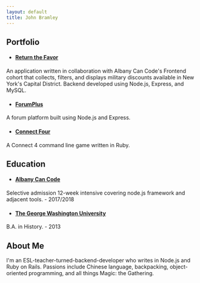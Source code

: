 ```yaml
---
layout: default
title: John Bramley
---
```


## Portfolio
* #### [Return the Favor](https://github.com/bramleyjl/return_the_favor/tree/develop)
An application written in collaboration with Albany Can Code's Frontend cohort that collects, filters, and displays military discounts available in New York's Capital District. Backend developed using Node.js, Express, and MySQL.

* #### [ForumPlus](https://github.com/bramleyjl/forum_plus)
A forum platform built using Node.js and Express.

* #### [Connect Four](https://github.com/bramleyjl/connect_4)
A Connect 4 command line game written in Ruby.

## Education
* #### [Albany Can Code](https://albanycancode.org/)
Selective admission 12-week intensive covering node.js framework and adjacent tools. - 2017/2018

* #### [The George Washington University](https://www.gwu.edu/)
B.A. in History. - 2013

## About Me

I'm an ESL-teacher-turned-backend-developer who writes in Node.js and Ruby on Rails. Passions include Chinese language, backpacking, object-oriented programming, and all things Magic: the Gathering. 
